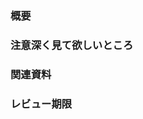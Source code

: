 ### 概要
<!-- ここに修正内容の概要を書いてください -->

### 注意深く見て欲しいところ
<!-- 特にレビューして欲しいところや、不安があれば書いてください -->

### 関連資料
<!-- 説明用の画像や仕様に関するWikiのURL等があれば記載してください -->

### レビュー期限
<!-- 20yy年MM月dd日 HH時まで -->
